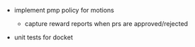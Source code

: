 - implement pmp policy for motions
  - capture reward reports when prs are approved/rejected

- unit tests for docket
